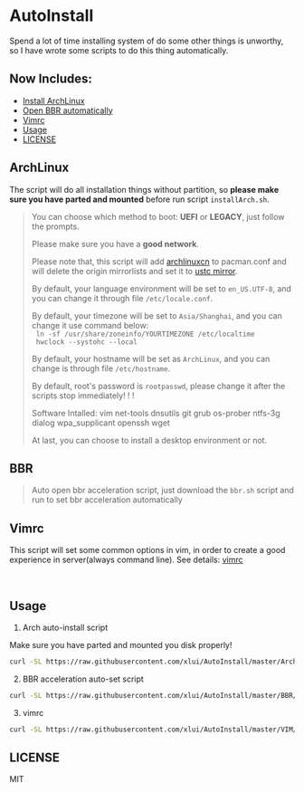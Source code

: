 # AutoInstall
Spend a lot of time installing system of do some other things is unworthy, so I have wrote some scripts to do this thing automatically.  

## Now Includes:

- [Install ArchLinux](#archLinux)
- [Open BBR automatically](#bbr)
- [Vimrc](#vimrc)
- [Usage](#usage)
- [LICENSE](#license)


## ArchLinux

The script will do all installation things without partition, so **please make sure you have parted and mounted** before run script `installArch.sh`. 
>
> You can choose which method to boot: **UEFI** or **LEGACY**, just follow the prompts.
> 
> Please make sure you have a **good network**.  
> 
> Please note that, this script will add [archlinuxcn](http://mirrors.tuna.tsinghua.edu.cn/archlinuxcn/) to pacman.conf and will delete the origin mirrorlists and set it to [ustc mirror](http://mirrors.tuna.tsinghua.edu.cn/archlinux).  
> 
> By default, your language environment will be set to `en_US.UTF-8`, and you can change it through file `/etc/locale.conf`.
> 
> By default, your timezone will be set to `Asia/Shanghai`, and you can change it use command below:  
` ln -sf /usr/share/zoneinfo/YOURTIMEZONE /etc/localtime`  
` hwclock --systohc --local`  
>
> By default, your hostname will be set as `ArchLinux`, and you can change is through file `/etc/hostname`.
> 
> By default, root's password is `rootpasswd`, please change it after the scripts stop immediately! ! !
> 
> Software Intalled: vim net-tools dnsutils git grub os-prober ntfs-3g dialog wpa_supplicant openssh wget
> 
> At last, you can choose to install a desktop environment or not.

## BBR

> Auto open bbr acceleration script, just download the `bbr.sh` script and run to set bbr acceleration automatically

## Vimrc

This script will set some common options in vim, in order to create a good experience in server(always command line). See details: [vimrc](VIM/vimrc)


<br>

## Usage

1. Arch auto-install script

Make sure you have parted and mounted you disk properly!

```bash
curl -SL https://raw.githubusercontent.com/xlui/AutoInstall/master/ArchLinux/installArch.sh | bash
```

2. BBR acceleration auto-set script

```bash
curl -SL https://raw.githubusercontent.com/xlui/AutoInstall/master/BBR/bbr.sh | bash
```

3. vimrc

```bash
curl -SL https://raw.githubusercontent.com/xlui/AutoInstall/master/VIM/vim.sh | bash
```

## LICENSE

MIT
